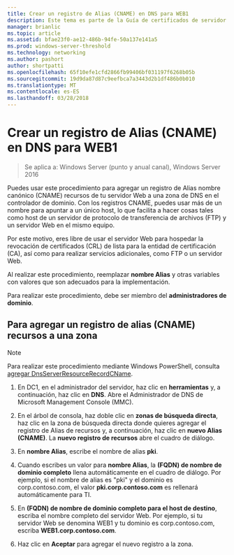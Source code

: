 ```yaml
---
title: Crear un registro de Alias (CNAME) en DNS para WEB1
description: Este tema es parte de la Guía de certificados de servidor de implementación para implementaciones de conexión inalámbrica y cableadas 802.1X
manager: brianlic
ms.topic: article
ms.assetid: bfae23f0-ae12-486b-94fe-50a137e141a5
ms.prod: windows-server-threshold
ms.technology: networking
ms.author: pashort
author: shortpatti
ms.openlocfilehash: 65f10efe1cfd2866fb99406bf031197f6268b05b
ms.sourcegitcommit: 19d9da87d87c9eefbca7a3443d2b1df486b0b010
ms.translationtype: MT
ms.contentlocale: es-ES
ms.lasthandoff: 03/28/2018
---
```

# <a name="create-an-alias-cname-record-in-dns-for-web1"></a>Crear un registro de Alias \(CNAME\) en DNS para WEB1

>Se aplica a: Windows Server (punto y anual canal), Windows Server 2016

Puedes usar este procedimiento para agregar un registro de Alias nombre canónico \(CNAME\) recursos de tu servidor Web a una zona de DNS en el controlador de dominio. Con los registros CNAME, puedes usar más de un nombre para apuntar a un único host, lo que facilita a hacer cosas tales como host de un servidor de protocolo de transferencia de archivos \(FTP\) y un servidor Web en el mismo equipo.   
  
Por este motivo, eres libre de usar el servidor Web para hospedar la revocación de certificados \(CRL\) de lista para la entidad de certificación \(CA\), así como para realizar servicios adicionales, como FTP o un servidor Web.  
  
Al realizar este procedimiento, reemplazar **nombre Alias** y otras variables con valores que son adecuados para la implementación.  
  
Para realizar este procedimiento, debe ser miembro del **administradores de dominio**.  
  
## <a name="to-add-an-alias-cname-resource-record-to-a-zone"></a>Para agregar un registro de alias \(CNAME\) recursos a una zona  
  
>[!NOTE]  
>Para realizar este procedimiento mediante Windows PowerShell, consulta [agregar DnsServerResourceRecordCName](https://technet.microsoft.com/library/jj649894(v=wps.630).aspx).  
  
1.  En DC1, en el administrador del servidor, haz clic en **herramientas** y, a continuación, haz clic en **DNS**. Abre el Administrador de DNS de Microsoft Management Console (MMC).  
  
2.  En el árbol de consola, haz doble clic en **zonas de búsqueda directa**, haz clic en la zona de búsqueda directa donde quieres agregar el registro de Alias de recursos y, a continuación, haz clic en **nuevo Alias \(CNAME\)**. La **nuevo registro de recursos** abre el cuadro de diálogo.  
  
3.  En **nombre Alias**, escribe el nombre de alias **pki**.  
  
4.  Cuando escribes un valor para **nombre Alias**, la **\(FQDN\) de nombre de dominio completo** llena automáticamente en el cuadro de diálogo. Por ejemplo, si el nombre de alias es "pki" y el dominio es corp.contoso.com, el valor **pki.corp.contoso.com** es rellenará automáticamente para TI.  
  
5.  En **\(FQDN\) de nombre de dominio completo para el host de destino**, escriba el nombre completo del servidor Web. Por ejemplo, si tu servidor Web se denomina WEB1 y tu dominio es corp.contoso.com, escriba **WEB1.corp.contoso.com**.  
  
6.  Haz clic en **Aceptar** para agregar el nuevo registro a la zona.  
  

